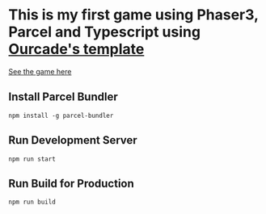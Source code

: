 # This is my first game using Phaser3, Parcel and Typescript using [Ourcade's template](https://github.com/ourcade/phaser3-typescript-parcel-template)

[See the game here](https://tutorial-game.netlify.app/)

## Install Parcel Bundler

```
npm install -g parcel-bundler
```

## Run Development Server

```
npm run start
```

## Run Build for Production

```
npm run build
```

